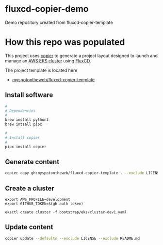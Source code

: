 # fluxcd-copier-demo

Demo repository created from fluxcd-copier-template

# How this repo was populated

This project uses [copier](https://copier.readthedocs.io/) to generate a project layout designed to launch and manage 
an [AWS EKS cluster](https://eksctl.io/) using [FluxCD](https://fluxcd.io/).

The project template is located here

* [myspotontheweb/fluxcd-copier-template](https://github.com/myspotontheweb/fluxcd-copier-template)

## Install software

```bash
#
# Dependencies
#
brew install python3
brew intsall pipx

#
# Install copier
#
pipx install copier
```

## Generate content

```bash
copier copy gh:myspotontheweb/fluxcd-copier-template . --exclude LICENSE --exclude README.md
```

## Create a cluster

```
export AWS_PROFILE=development
export GITHUB_TOKEN=$(gh auth token)

eksctl create cluster -f bootstrap/eks/cluster-dev1.yaml
```

## Update content

```bash
copier update --defaults --exclude LICENSE --exclude README.md
```

